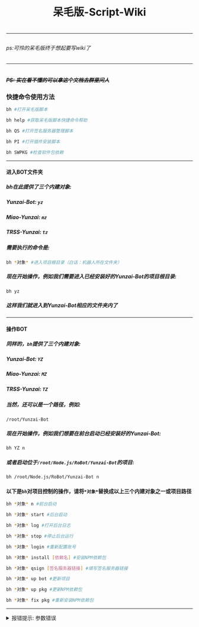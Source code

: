 <h1 align="center">呆毛版-Script-Wiki<h1/>
<hr/>
<h6>ps:可怜的呆毛版终于想起要写wiki了<h6/>
<hr/>

##### ~~PS: 实在看不懂的可以拿这个文档去群里问人~~

### 快捷命令使用方法
```bash
bh #打开呆毛版脚本
```

```bash
bh help #获取呆毛版脚本快捷命令帮助
```

```bash
bh QS #打开签名服务器管理脚本
```

```bash
bh PI #打开插件安装脚本
```

```bash
bh SWPKG #检查软件包依赖
```


<hr/>

#### 进入BOT文件夹

##### bh在此提供了三个内建对象:

##### Yunzai-Bot: `yz`

##### Miao-Yunzai: `mz`

##### TRSS-Yunzai: `tz`
##### 需要执行的命令是:
```bash
bh *对象* #进入项目根目录（白话：机器人所在文件夹）
```
##### 现在开始操作，例如我们需要进入已经安装好的Yunzai-Bot的项目根目录:
```bash
bh yz
```
##### 这样我们就进入到Yunzai-Bot相应的文件夹内了
<hr>

#### 操作BOT

##### 同样的，`bh`提供了三个内建对象:

##### Yunzai-Bot: `YZ`

##### Miao-Yunzai: `MZ`

##### TRSS-Yunzai: `TZ`

##### 当然，还可以是一个路径，例如:
```bash
/root/Yunzai-Bot
```

##### 现在开始操作，例如我们想要在前台启动已经安装好的Yunzai-Bot:
```bash
bh YZ n
```

##### 或者启动位于`/root/Node.js/RoBot/Yunzai-Bot`的项目:
```bash
bh /root/Node.js/RoBot/Yunzai-Bot n
```

#### 以下是`bh`对项目控制的操作，请将`*对象*`替换成以上三个内建对象之一或项目路径
```bash
bh *对象* n #前台启动
```

```bash
bh *对象* start #后台启动
```

```bash
bh *对象* log #打开后台日志
```

```bash
bh *对象* stop #停止后台运行
```

```bash
bh *对象* login #重新配置账号
```

```bash
bh *对象* install [依赖名] #安装NPM依赖包
```

```bash
bh *对象* qsign [签名服务器链接] #填写签名服务器链接
```

```bash
bh *对象* up bot #更新项目
```

```bash
bh *对象* up pkg #更新NPM依赖包
```

```bash
bh *对象* fix pkg #重新安装NPM依赖包
```

<hr/>

<details markdown='2'><summary>报错提示: 参数错误</summary>
 - 是否已安装相应BOT<br>
 - 名称是否拼写错误<br>
 - 大小写是否混用<br>
 - 是否更改过文件夹路径或名称<br>
<hr/>
</details>
<br>